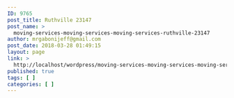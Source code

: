 ```yaml
---
ID: 9765
post_title: Ruthville 23147
post_name: >
  moving-services-moving-services-moving-services-ruthville-23147
author: mrgabonijeff@gmail.com
post_date: 2018-03-28 01:49:15
layout: page
link: >
  http://localhost/wordpress/moving-services-moving-services-moving-services-ruthville-23147/
published: true
tags: [ ]
categories: [ ]
---
```

